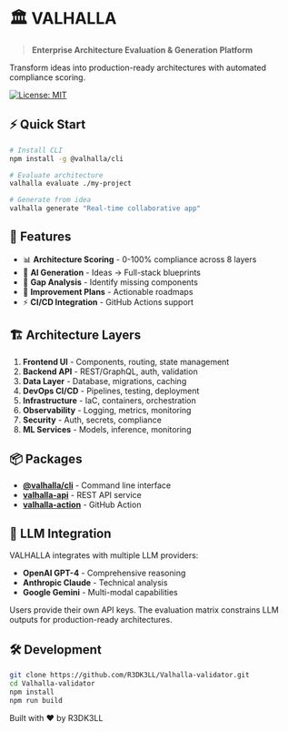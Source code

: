 # 🏛️ VALHALLA

> **Enterprise Architecture Evaluation & Generation Platform**

Transform ideas into production-ready architectures with automated compliance scoring.

[![License: MIT](https://img.shields.io/badge/License-MIT-yellow.svg)](https://opensource.org/licenses/MIT)

## ⚡ Quick Start

```bash
# Install CLI
npm install -g @valhalla/cli

# Evaluate architecture
valhalla evaluate ./my-project

# Generate from idea
valhalla generate "Real-time collaborative app"
```

## 🎯 Features

- 📊 **Architecture Scoring** - 0-100% compliance across 8 layers
- 🤖 **AI Generation** - Ideas → Full-stack blueprints
- 🔧 **Gap Analysis** - Identify missing components
- 🚀 **Improvement Plans** - Actionable roadmaps
- ⚡ **CI/CD Integration** - GitHub Actions support

## 🏗️ Architecture Layers

1. **Frontend UI** - Components, routing, state management
2. **Backend API** - REST/GraphQL, auth, validation
3. **Data Layer** - Database, migrations, caching
4. **DevOps CI/CD** - Pipelines, testing, deployment
5. **Infrastructure** - IaC, containers, orchestration
6. **Observability** - Logging, metrics, monitoring
7. **Security** - Auth, secrets, compliance
8. **ML Services** - Models, inference, monitoring

## 📦 Packages

- **[@valhalla/cli](packages/valhalla-cli)** - Command line interface
- **[valhalla-api](packages/valhalla-api)** - REST API service
- **[valhalla-action](packages/valhalla-action)** - GitHub Action

## 🤖 LLM Integration

VALHALLA integrates with multiple LLM providers:
- **OpenAI GPT-4** - Comprehensive reasoning
- **Anthropic Claude** - Technical analysis
- **Google Gemini** - Multi-modal capabilities

Users provide their own API keys. The evaluation matrix constrains LLM outputs for production-ready architectures.

## 🛠️ Development

```bash
git clone https://github.com/R3DK3LL/Valhalla-validator.git
cd Valhalla-validator
npm install
npm run build
```

Built with ❤️ by R3DK3LL
